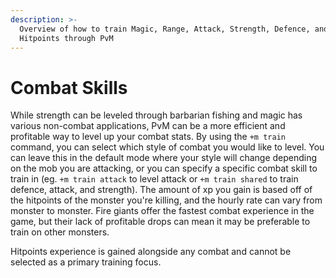 ```yaml
---
description: >-
  Overview of how to train Magic, Range, Attack, Strength, Defence, and
  Hitpoints through PvM
---
```


# Combat Skills

While strength can be leveled through barbarian fishing and magic has various non-combat applications, PvM can be a more efficient and profitable way to level up your combat stats. By using the `+m train` command, you can select which style of combat you would like to level. You can leave this in the default mode where your style will change depending on the mob you are attacking, or you can specify a specific combat skill to train in (eg. `+m train attack` to level attack or `+m train shared` to train defence, attack, and strength). The amount of xp you gain is based off of the hitpoints of the monster you're killing, and the hourly rate can vary from monster to monster. Fire giants offer the fastest combat experience in the game, but their lack of profitable drops can mean it may be preferable to train on other monsters.

Hitpoints experience is gained alongside any combat and cannot be selected as a primary training focus.&#x20;
